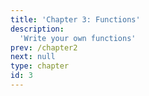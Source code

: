 ```yaml
---
title: 'Chapter 3: Functions'
description:
  'Write your own functions'
prev: /chapter2
next: null
type: chapter
id: 3
---
```


